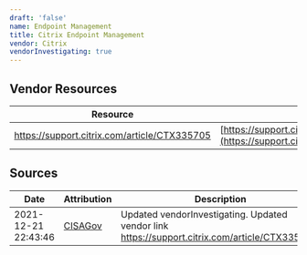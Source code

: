 ```yaml
---
draft: 'false'
name: Endpoint Management
title: Citrix Endpoint Management
vendor: Citrix
vendorInvestigating: true
---
```


## Vendor Resources
| Resource | Link |
| --- | --- |
| https://support.citrix.com/article/CTX335705 | [https://support.citrix.com/article/CTX335705](https://support.citrix.com/article/CTX335705) |



## Sources
| Date | Attribution | Description |
| --- | --- | --- |
| 2021-12-21 22:43:46 | [CISAGov](https://raw.githubusercontent.com/cisagov/log4j-affected-db/develop/README.md) | Updated vendorInvestigating. Updated vendor link https://support.citrix.com/article/CTX335705.  |

